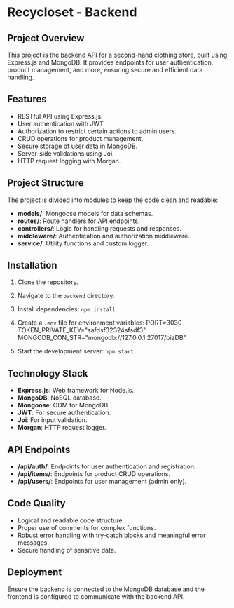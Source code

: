 # Recycloset - Backend

## Project Overview

This project is the backend API for a second-hand clothing store, built using Express.js and MongoDB. It provides endpoints for user authentication, product management, and more, ensuring secure and efficient data handling.

## Features

- RESTful API using Express.js.
- User authentication with JWT.
- Authorization to restrict certain actions to admin users.
- CRUD operations for product management.
- Secure storage of user data in MongoDB.
- Server-side validations using Joi.
- HTTP request logging with Morgan.

## Project Structure

The project is divided into modules to keep the code clean and readable:

- **models/**: Mongoose models for data schemas.
- **routes/**: Route handlers for API endpoints.
- **controllers/**: Logic for handling requests and responses.
- **middleware/**: Authentication and authorization middleware.
- **service/**: Utility functions and custom logger.

## Installation

1. Clone the repository.
2. Navigate to the `backend` directory.
3. Install dependencies: `npm install`
4. Create a `.env` file for environment variables:
   PORT=3030
   TOKEN_PRIVATE_KEY="safdsf32324sfsdf3"
   MONGODB_CON_STR="mongodb://127.0.0.1:27017/bizDB"

5. Start the development server: `npm start`

## Technology Stack

- **Express.js**: Web framework for Node.js.
- **MongoDB**: NoSQL database.
- **Mongoose**: ODM for MongoDB.
- **JWT**: For secure authentication.
- **Joi**: For input validation.
- **Morgan**: HTTP request logger.

## API Endpoints

- **/api/auth/**: Endpoints for user authentication and registration.
- **/api/items/**: Endpoints for product CRUD operations.
- **/api/users/**: Endpoints for user management (admin only).

## Code Quality

- Logical and readable code structure.
- Proper use of comments for complex functions.
- Robust error handling with try-catch blocks and meaningful error messages.
- Secure handling of sensitive data.

## Deployment

Ensure the backend is connected to the MongoDB database and the frontend is configured to communicate with the backend API.

